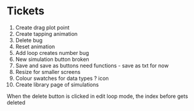 # Tickets

1. Create drag plot point
2. Create tapping animation
3. Delete bug
4. Reset animation
5. Add loop creates number bug
6. New simulation button broken
7. Save and save as buttons need functions - save as txt for now
8. Resize for smaller screens
9. Colour swatches for data types ? icon
10. Create library page of simulations

When the delete button is clicked in edit loop mode, the index before gets deleted